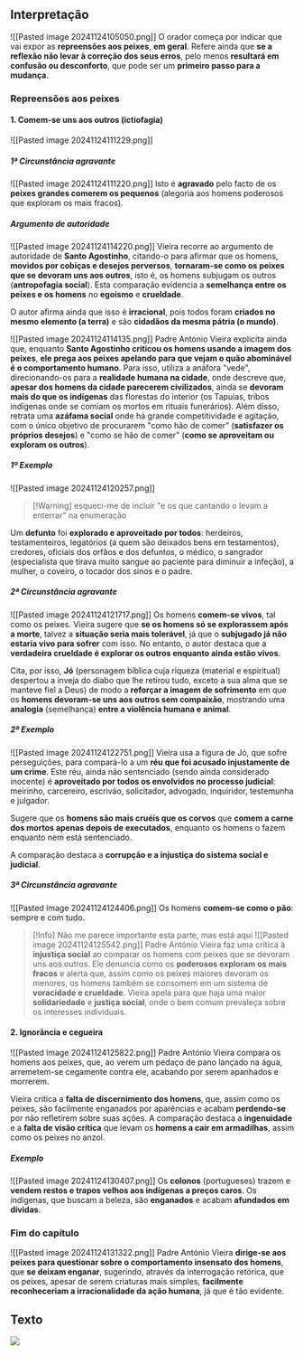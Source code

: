 ## Interpretação
![[Pasted image 20241124105050.png]]
O orador começa por indicar que vai expor as **repreensões aos peixes**, **em geral**.
Refere ainda que **se a reflexão não levar à correção dos seus erros**, pelo menos **resultará em confusão ou desconforto**, que pode ser um **primeiro passo para a mudança**.
### Repreensões aos peixes
#### 1. Comem-se uns aos outros (ictiofagia)
![[Pasted image 20241124111229.png]]
##### 1ª Circunstância agravante
![[Pasted image 20241124111220.png]]
Isto é **agravado** pelo facto de os **peixes grandes comerem os pequenos** (alegoria aos homens poderosos que exploram os mais fracos).
##### Argumento de autoridade
![[Pasted image 20241124114220.png]]
Vieira recorre ao argumento de autoridade de **Santo Agostinho**, citando-o para afirmar que os homens, **movidos por cobiças e desejos perversos**, **tornaram-se como os peixes que se devoram uns aos outros**, isto é, os homens subjugam os outros (**antropofagia social**).
Esta comparação evidencia a **semelhança entre os peixes e os homens** no **egoísmo** e **crueldade**.

O autor afirma ainda que isso é **irracional**, pois todos foram **criados no mesmo elemento (a terra)** e são **cidadãos da mesma pátria (o mundo)**.

![[Pasted image 20241124114135.png]]
Padre António Vieira explicita ainda que, enquanto **Santo Agostinho criticou os homens usando a imagem dos peixes**, **ele prega aos peixes apelando para que vejam o quão abominável é o comportamento humano**.
Para isso, utiliza a anáfora "vede", direcionando-os para a **realidade humana na cidade**, onde descreve que, **apesar dos homens da cidade parecerem civilizados**, ainda se **devoram mais do que os indígenas** das florestas do interior (os Tapuias, tribos indígenas onde se comiam os mortos em rituais funerários). Além disso, retrata uma **azáfama social** onde há grande competitividade e agitação, com o único objetivo de procurarem "como hão de comer" (**satisfazer os próprios desejos**) e "como se hão de comer" (**como se aproveitam ou exploram os outros**).
##### 1º Exemplo
![[Pasted image 20241124120257.png]]
>[!Warning] esqueci-me de incluir "e os que cantando o levam a enterrar" na enumeração

Um **defunto** foi **explorado e aproveitado por todos**: herdeiros, testamenteiros, legatórios (a quem são deixados bens em testamentos), credores, oficiais dos orfãos e dos defuntos, o médico, o sangrador (especialista que tirava muito sangue ao paciente para diminuir a infeção), a mulher, o coveiro, o tocador dos sinos e o padre. 
##### 2ª Circunstância agravante
![[Pasted image 20241124121717.png]]
Os homens **comem-se vivos**, tal como os peixes.
Vieira sugere que **se os homens só se explorassem após a morte**, talvez a **situação seria mais tolerável**, já que o **subjugado já não estaria vivo para sofrer** com isso. No entanto, o autor destaca que a **verdadeira crueldade é explorar os outros enquanto ainda estão vivos**.

Cita, por isso, **Jó** (personagem bíblica cuja riqueza (material e espiritual) despertou a inveja do diabo que lhe retirou tudo, exceto a sua alma que se manteve fiel a Deus) de modo a **reforçar a imagem de sofrimento** em que os **homens devoram-se uns aos outros sem compaixão**, mostrando uma **analogia** (semelhança) **entre a violência humana e animal**.

##### 2º Exemplo
![[Pasted image 20241124122751.png]]
Vieira usa a figura de Jó, que sofre perseguições, para compará-lo a um **réu que foi acusado injustamente de um crime**. Este réu, ainda não sentenciado (sendo ainda considerado inocente) é **aproveitado por todos os envolvidos no processo judicial**: meirinho, carcereiro, escrivão, solicitador, advogado, inquiridor, testemunha e julgador.

Sugere que os **homens são mais cruéis que os corvos** que **comem a carne dos mortos apenas depois de executados**, enquanto os homens o fazem enquanto nem está sentenciado.

A comparação destaca a **corrupção e a injustiça do sistema social e judicial**.
##### 3ª Circunstância agravante
![[Pasted image 20241124124406.png]]
Os homens **comem-se como o pão**: sempre e com tudo.

>[!Info] Não me parece importante esta parte, mas está aqui
>![[Pasted image 20241124125542.png]]
>Padre António Vieira faz uma crítica à **injustiça social** ao comparar os homens com peixes que se devoram uns aos outros. Ele denuncia como os **poderosos exploram os mais fracos** e alerta que, assim como os peixes maiores devoram os menores, os homens também se consomem em um sistema de **voracidade e crueldade**. Vieira apela para que haja uma maior **solidariedade** e **justiça social**, onde o bem comum prevaleça sobre os interesses individuais.
#### 2. Ignorância e cegueira
![[Pasted image 20241124125822.png]]
Padre António Vieira compara os homens aos peixes, que, ao verem um pedaço de pano lançado na água, arremetem-se cegamente contra ele, acabando por serem apanhados e morrerem.

Vieira critica a **falta de discernimento dos homens**, que, assim como os peixes, são facilmente enganados por aparências e acabam **perdendo-se** por não refletirem sobre suas ações. A comparação destaca a **ingenuidade** e a **falta de visão crítica** que levam os **homens a cair em armadilhas**, assim como os peixes no anzol.
##### Exemplo
![[Pasted image 20241124130407.png]]
Os **colonos** (portugueses) trazem e **vendem restos e trapos velhos aos indígenas a preços caros**. Os indígenas, que buscam a beleza, são **enganados** e acabam **afundados em dívidas**.

### Fim do capítulo
![[Pasted image 20241124131322.png]]
Padre António Vieira **dirige-se aos peixes para questionar sobre o comportamento insensato dos homens**, que **se deixam enganar**, sugerindo, através da interrogação retórica, que os peixes, apesar de serem criaturas mais simples, **facilmente reconheceriam a irracionalidade da ação humana**, já que é tão evidente.

## Texto
![](https://documents.lucid.app/documents/e3ea9094-7f5a-408d-b1d3-b58571d8f7a3/pages/0_0?a=4221&x=10263&y=-370&w=1986&h=5299&store=1&accept=image%2F*&auth=LCA%20b037af7fa71c6bdb18a8b19af5ec576eb2332a39f6ab11a81b93004de44b3f8e-ts%3D1732444085)

